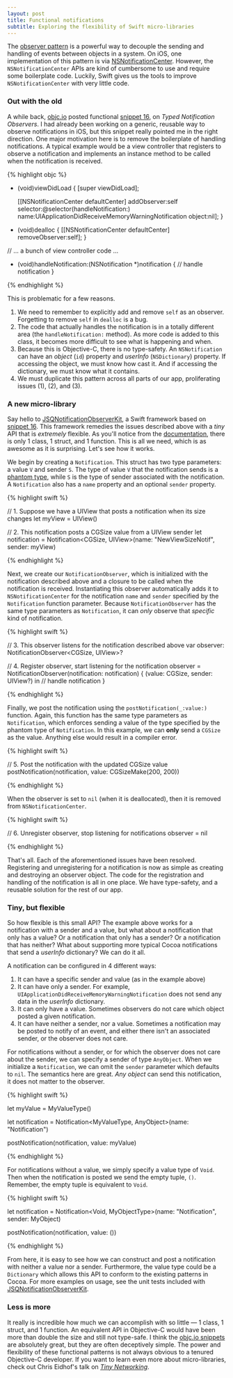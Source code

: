 ```yaml
---
layout: post
title: Functional notifications
subtitle: Exploring the flexibility of Swift micro-libraries
---
```


The [observer pattern](http://en.wikipedia.org/wiki/Observer_pattern) is a powerful way to decouple the sending and handling of events between objects in a system. On iOS, one implementation of this pattern is via [NSNotificationCenter](https://developer.apple.com/library/mac/documentation/Cocoa/Reference/Foundation/Classes/NSNotificationCenter_Class). However, the `NSNotificationCenter` APIs are kind of cumbersome to use and require some boilerplate code. Luckily, Swift gives us the tools to improve `NSNotificationCenter` with very little code.

<!--excerpt-->

### Out with the old

A while back, [objc.io](http://www.objc.io) posted functional [snippet 16](http://www.objc.io/snippets/16.html), on *Typed Notification Observers*. I had already been working on a generic, reusable way to observe notifications in iOS, but this snippet really pointed me in the right direction. One major motivation here is to remove the boilerplate of handling notifications. A typical example would be a view controller that registers to observe a notification and implements an instance method to be called when the notification is received.

{% highlight objc %}

- (void)viewDidLoad {
    [super viewDidLoad];

    [[NSNotificationCenter defaultCenter] addObserver:self
                                             selector:@selector(handleNotification:)
                                                 name:UIApplicationDidReceiveMemoryWarningNotification
                                               object:nil];
}

- (void)dealloc {
    [[NSNotificationCenter defaultCenter] removeObserver:self];
}

// ... a bunch of view controller code ...

- (void)handleNotification:(NSNotification *)notification {
    // handle notification
}

{% endhighlight %}

This is problematic for a few reasons.

1. We need to remember to explicitly add and remove `self` as an observer. Forgetting to remove `self` in `dealloc` is a bug.
2. The code that actually handles the notification is in a totally different area (the `handleNotification:` method). As more code is added to this class, it becomes more difficult to see what is happening and when.
3. Because this is Objective-C, there is no type-safety. An `NSNotification` can have an *object* (`id`) property and *userInfo* (`NSDictionary`) property. If accessing the object, we must know how cast it. And if accessing the dictionary, we must know what it contains.
4. We must duplicate this pattern across all parts of our app, proliferating issues (1), (2), and (3).

### A new micro-library

Say hello to [JSQNotificationObserverKit](https://github.com/jessesquires/JSQNotificationObserverKit), a Swift framework based on [snippet 16](http://www.objc.io/snippets/16.html). This framework remedies the issues described above with a *tiny* API that is *extremely* flexible. As you'll notice from the [documentation](http://www.jessesquires.com/JSQNotificationObserverKit), there is only 1 class, 1 struct, and 1 function. This is all we need, which is as awesome as it is surprising. Let's see how it works.

We begin by creating a `Notification`. This struct has two type parameters: a value `V` and sender `S`. The type of value `V` that the notification sends is a [phantom type](http://www.objc.io/snippets/13.html), while `S` is the type of sender associated with the notification. A `Notification` also has a `name` property and an optional `sender` property.

{% highlight swift %}

// 1. Suppose we have a UIView that posts a notification when its size changes
let myView = UIView()

// 2. This notification posts a CGSize value from a UIView sender
let notification = Notification<CGSize, UIView>(name: "NewViewSizeNotif", sender: myView)

{% endhighlight %}

Next, we create our `NotificationObserver`, which is initialized with the notification described above and a closure to be called when the notification is received. Instantiating this observer automatically adds it to `NSNotificationCenter` for the notification `name` and `sender` specified by the `Notification` function parameter. Because `NotificationObserver` has the same type parameters as `Notification`, it can *only* observe that *specific* kind of notification.

{% highlight swift %}

// 3. This observer listens for the notification described above
var observer: NotificationObserver<CGSize, UIView>?

// 4. Register observer, start listening for the notification
observer = NotificationObserver(notification: notification) { (value: CGSize, sender: UIView?) in
    // handle notification
}

{% endhighlight %}

Finally, we post the notification using the `postNotification(_:value:)` function. Again, this function has the same type parameters as `Notification`, which enforces sending a value of the type specified by the phantom type of `Notification`. In this example, we can **only** send a `CGSize` as the value. Anything else would result in a compiler error.

{% highlight swift %}

// 5. Post the notification with the updated CGSize value
postNotification(notification, value: CGSizeMake(200, 200))

{% endhighlight %}

When the observer is set to `nil` (when it is deallocated), then it is removed from `NSNotificationCenter`.

{% highlight swift %}

// 6. Unregister observer, stop listening for notifications
observer = nil

{% endhighlight %}

That's all. Each of the aforementioned issues have been resolved. Registering and unregistering for a notification is now as simple as creating and destroying an observer object. The code for the registration and handling of the notification is all in one place. We have type-safety, and a reusable solution for the rest of our app.

### Tiny, but flexible

So how flexible is this small API? The example above works for a notification with a sender and a value, but what about a notification that only has a value? Or a notification that only has a sender? Or a notification that has neither? What about supporting more typical Cocoa notifications that send a *userInfo* dictionary? We can do it all.

A notification can be configured in 4 different ways:

1. It can have a specific sender and value (as in the example above)
2. It can have only a sender. For example, `UIApplicationDidReceiveMemoryWarningNotification` does not send any data in the *userInfo* dictionary.
3. It can only have a value. Sometimes observers do not care which object posted a given notification.
4. It can have neither a sender, nor a value. Sometimes a notification may be posted to notify of an event, and either there isn't an associated sender, or the observer does not care.

For notifications without a sender, or for which the observer does not care about the sender, we can specify a sender of type `AnyObject`. When we initialize a `Notification`, we can omit the `sender` parameter which defaults to `nil`. The semantics here are great. *Any object* can send this notification, it does not matter to the observer.

{% highlight swift %}

let myValue = MyValueType()

let notification = Notification<MyValueType, AnyObject>(name: "Notification")

postNotification(notification, value: myValue)

{% endhighlight %}

For notifications without a value, we simply specify a value type of `Void`. Then when the notification is posted we send the empty tuple, `()`. Remember, the empty tuple is equivalent to `Void`.

{% highlight swift %}

let notification = Notification<Void, MyObjectType>(name: "Notification", sender: MyObject)

postNotification(notification, value: ())

{% endhighlight %}

From here, it is easy to see how we can construct and post a notification with neither a value nor a sender. Furthermore, the value type could be a `Dictionary` which allows this API to conform to the existing patterns in Cocoa. For more examples on usage, see the unit tests included with [JSQNotificationObserverKit](https://github.com/jessesquires/JSQNotificationObserverKit).

### Less is more

It really is incredible how much we can accomplish with so little &mdash; 1 class, 1 struct, and 1 function. An equivalent API in Objective-C would have been more than double the size and still not type-safe. I think the [objc.io snippets](http://www.objc.io/snippets/) are absolutely great, but they are often deceptively simple. The power and flexibility of these functional patterns is not always obvious to a tenured Objective-C developer. If you want to learn even more about micro-libraries, check out Chris Eidhof's talk on [*Tiny Networking*](http://realm.io/news/chris-eidhof-micro-libraries-swift).
